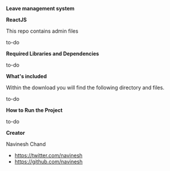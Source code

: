 **Leave management system**

**ReactJS**

This repo contains admin files

to-do

**Required Libraries and Dependencies**

to-do

**What's included**

Within the download you will find the following directory and files.

to-do

**How to Run the Project**

to-do

**Creator**

Navinesh Chand
* https://twitter.com/navinesh
* https://github.com/navinesh
